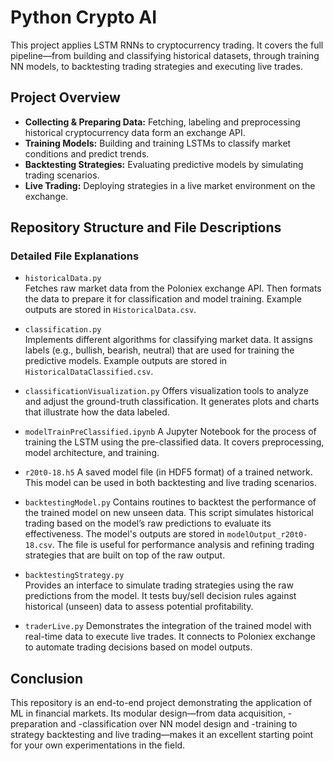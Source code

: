 # Python Crypto AI

This project applies LSTM RNNs to cryptocurrency trading. It covers the full pipeline—from building and classifying historical datasets, through training NN models, to backtesting trading strategies and executing live trades.

## Project Overview

- **Collecting & Preparing Data:** Fetching, labeling and preprocessing historical cryptocurrency data form an exchange API.
- **Training Models:** Building and training LSTMs to classify market conditions and predict trends.
- **Backtesting Strategies:** Evaluating predictive models by simulating trading scenarios.
- **Live Trading:** Deploying strategies in a live market environment on the exchange.

## Repository Structure and File Descriptions




### Detailed File Explanations

- `historicalData.py`  
  Fetches raw market data from the Poloniex exchange API. Then formats the data to prepare it for classification and model training. Example outputs are stored in `HistoricalData.csv`.

- `classification.py`  
  Implements different algorithms for classifying market data. It assigns labels (e.g., bullish, bearish, neutral) that are used for training the predictive models. Example outputs are stored in `HistoricalDataClassified.csv`.

- `classificationVisualization.py`
  Offers visualization tools to analyze and adjust the ground-truth classification. It generates plots and charts that illustrate how the data labeled.

- `modelTrainPreClassified.ipynb`
  A Jupyter Notebook for the process of training the LSTM using the pre-classified data. It covers preprocessing, model architecture, and training.
  
- `r20t0-18.h5`
  A saved model file (in HDF5 format) of a trained network. This model can be used in both backtesting and live trading scenarios.

- `backtestingModel.py`
  Contains routines to backtest the performance of the trained model on new unseen data. This script simulates historical trading based on the model’s raw predictions to evaluate its effectiveness. The model's outputs are stored in `modelOutput_r20t0-18.csv`. The file is useful for performance analysis and refining trading strategies that are built on top of the raw output.

- `backtestingStrategy.py`  
  Provides an interface to simulate trading strategies using the raw predictions from the model. It tests buy/sell decision rules against historical (unseen) data to assess potential profitability.

- `traderLive.py`
  Demonstrates the integration of the trained model with real-time data to execute live trades. It connects to Poloniex exchange to automate trading decisions based on model outputs.


## Conclusion

This repository is an end-to-end project demonstrating the application of ML in financial markets. Its modular design—from data acquisition, -preparation and -classification over NN model design and -training to strategy backtesting and live trading—makes it an excellent starting point for your own experimentations in the field.

